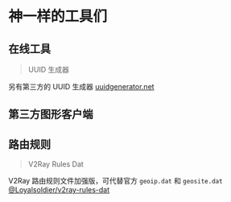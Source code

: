 # 神一样的工具们

## 在线工具

> UUID 生成器

<Uuid />

另有第三方的 UUID 生成器 [uuidgenerator.net](https://www.uuidgenerator.net)

## 第三方图形客户端
<Tool
    url="https://github.com/2dust/v2rayN"
    name="V2rayN"
    :platforms="['win']"
    description="【正在更新】V2RayN 是一个基于 V2Ray和Singbox等一系列内核的 Windows 客户端。"
/>

<Tool
    url="https://github.com/Qv2ray/Qv2ray"
    name="Qv2ray"
    :platforms="['linux','win','mac']"
    description="【已停止更新】跨平台 V2Ray 客户端，支持 Linux、Windows、macOS，可通过插件系统支持 SSR / Trojan / Trojan-Go / NaiveProxy 等协议"
/>

<Tool
    url="https://github.com/MatsuriDayo/nekoray"
    name="nekoray"
    :platforms="['linux','win','mac']"
    description="【正在更新】支持SOCKS (4/4a/5),HTTP(S),Shadowsocks,VMess,VLESS,Trojan,TUIC,NaïveProxy ( Custom Core ),Hysteria2 ( Custom Core or sing-box ),Custom Outbound,Custom Config,Custom Core,v2ray Core"
/>

<Tool
    url="https://github.com/v2rayA/v2rayA"
    name="v2rayA"
    :platforms="['linux','win','mac']"
    description="【正在更新】基于 web GUI 的跨平台 V2Ray 客户端，在 Linux 上支持全局透明代理，其他平台上支持系统代理。"
/>
<Tool
    url="https://github.com/yanue/V2rayU/tree/master"
    name="v2rayU"
    :platforms="['mac']"
    description="【正在更新】MacOS平台的v2ray客户端 支持vmess,vless,ss,ssr协议,支持socks5协议,支持xlts"
/>
<Tool
    url="https://github.com/dyhkwong/Exclave"
    name="Exclave（SagerNet的分支版本）"
    :platforms="['android']"
    description="【正在更新】源自 SagerNet 的代理客户端，由 v2ray-core 的硬分叉提供支持。"
/>

<Tool
    url="https://github.com/netchx/netch"
    name="netch"
    :platforms="['win']"
    description="【更新缓慢】以简洁为主的客户端，仅支持Windows，支持Socks5，Shadowsocks，ShadowsocksR，WireGuard，Trojan，VMess，VLESS协议。"
/>

<Tool
    url="https://github.com/SagerNet/SagerNet"
    name="SagerNet官方版"
    :platforms="['android']"
    description="【已停止更新】Sagernet是一个包含 v2ray-core 的Android代理客户端，并能通过添加插件支持Brook、Hysteria、Naiveproxy、Mieru等多种代理协议。"
/>

## 路由规则

> V2Ray Rules Dat

V2Ray 路由规则文件加强版，可代替官方 `geoip.dat` 和 `geosite.dat` [@Loyalsoldier/v2ray-rules-dat](https://github.com/Loyalsoldier/v2ray-rules-dat)
